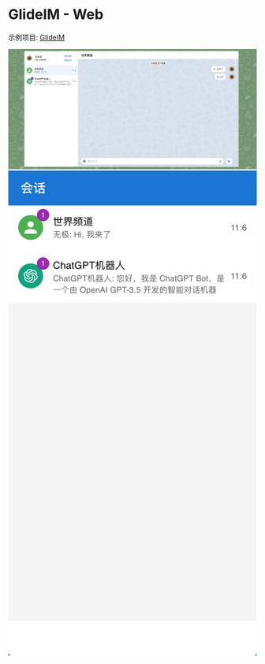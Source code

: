 # GlideIM - Web

示例项目: [GlideIM](http://im.dengzii.com/)

<img src="chat.png" alt="chat" width="600px">

<img src="phone.png" alt="home" width="600px">
